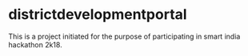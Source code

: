 # districtdevelopmentportal
This is a project initiated for the purpose of participating in smart india hackathon 2k18.
